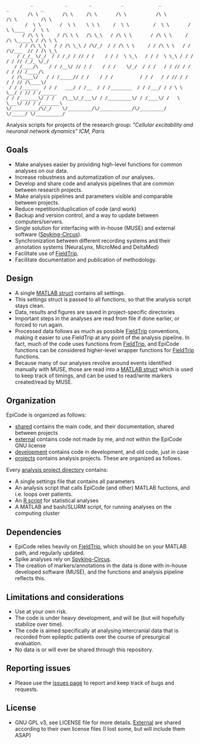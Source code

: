              _            _        _           _             _            _            _      
            /\ \         /\ \     /\ \       /\ \           /\ \         /\ \         /\ \    
           /  \ \       /  \ \    \ \ \     /  \ \         /  \ \       /  \ \____   /  \ \   
          / /\ \ \     / /\ \ \   /\ \_\   / /\ \ \       / /\ \ \     / /\ \_____\ / /\ \ \  
         / / /\ \_\   / / /\ \_\ / /\/_/  / / /\ \ \     / / /\ \ \   / / /\/___  // / /\ \_\ 
        / /_/_ \/_/  / / /_/ / // / /    / / /  \ \_\   / / /  \ \_\ / / /   / / // /_/_ \/_/ 
       / /____/\    / / /__\/ // / /    / / /    \/_/  / / /   / / // / /   / / // /____/\    
      / /\____\/   / / /_____// / /    / / /          / / /   / / // / /   / / // /\____\/    
     / / /______  / / /   ___/ / /__  / / /________  / / /___/ / / \ \ \__/ / // / /______    
    / / /_______\/ / /   /\__\/_/___\/ / /_________\/ / /____\/ /   \ \___\/ // / /_______\   
    \/__________/\/_/    \/_________/\/____________/\/_________/     \/_____/ \/__________/   


Analysis scripts for projects of the research group:
_"Cellular excitability and neuronal network dynamics"_
_ICM, Paris_

## Goals
 * Make analyses easier by providing high-level functions for common analyses on our data.
 * Increase robustness and automatization of our analyses.
 * Develop and share code and analysis pipelines that are common between research projects.
 * Make analysis pipelines and parameters visible and comparable between projects.
 * Reduce repetition/duplication of code (and work)
 * Backup and version control, and a way to update between computers/servers.
 * Single solution for interfacing with in-house (MUSE) and external software ([Spyking-Circus](https://github.com/spyking-circus)).
 * Synchronization between different recording systems and their annotation systems (NeuraLynx, MicroMed and DeltaMed)
 * Facilitate use of [FieldTrip](https://github.com/fieldtrip/fieldtrip).
 * Facilitate documentation and publication of methodology.

## Design

 * A single [MATLAB struct](https://www.mathworks.com/help/matlab/ref/struct.html) contains all settings.
 * This settings struct is passed to all functions, so that the analysis script stays clean.
 * Data, results and figures are saved in project-specific directories
 * Important steps in the analyses are read from file if done earlier, or forced to run again.
 * Processed data follows as much as possible [FieldTrip](https://github.com/fieldtrip/fieldtrip) conventions, making it easier to use FieldTrip at any point of the analysis pipeline. In fact, much of the code uses functions from [FieldTrip](https://github.com/fieldtrip/fieldtrip), and EpiCode functions can be considered higher-level wrapper functions for [FieldTrip](https://github.com/fieldtrip/fieldtrip) functions. 
 * Because many of our analyses revolve around events identified manually with MUSE, those are read into a [MATLAB struct](https://www.mathworks.com/help/matlab/ref/struct.html) which is used to keep track of timings, and can be used to read/write markers created/read by MUSE.

## Organization

EpiCode is organized as follows:

 * [shared](shared) contains the main code, and their documentation, shared between projects 
 * [external](external) contains code not made by me, and not within the EpiCode GNU license
 * [development](development) contains code in development, and old code, just in case
 * [projects](projects) contains analysis projects. These are organized as follows.

 Every [analysis project directory](projects) contains:
 * A single settings file that contains all parameters
 * An analysis script that calls EpiCode (and other) MATLAB fuctions, and i.e. loops over patients.
 * An [R script](https://www.r-project.org/) for statistical analyses
 * A MATLAB and bash/SLURM script, for running analyses on the computing cluster

## Dependencies

 * EpiCode relies heavily on [FieldTrip](https://github.com/fieldtrip/fieldtrip), which should be on your MATLAB path, and regularly updated.
 * Spike analyses rely on [Spyking-Circus](https://github.com/spyking-circus).
 * The creation of markers/annotations in the data is done with in-house developed software (MUSE), and the functions and analysis pipeline reflects this.

## Limitations and considerations

 * Use at your own risk.
 * The code is under heavy development, and will be (but will hopefully stabilize over time).
 * The code is aimed specifically at analysing intercranial data that is recorded from epileptic patients over the course of presurgical evaluation. 
 * No data is or will ever be shared through this repository. 

## Reporting issues

 * Please use the [issues page](https://github.com/stephenwhitmarsh/EpiCode/issues) to report and keep track of bugs and requests.

## License

 * GNU GPL v3, see LICENSE file for more details. [External](external) are shared according to their own license files (I lost some, but will include them ASAP) 
